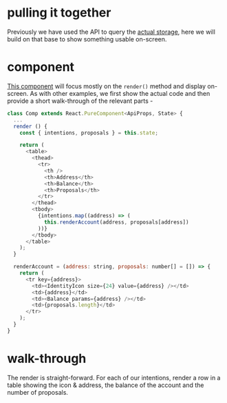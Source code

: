 # pulling it together

Previously we have used the API to query the [actual storage](tut-004.md), here we will build on that base to show something usable on-screen.

# component

[This component](../packages/app-example/src/comp-005.tsx) will focus mostly on the `render()` method and display on-screen. As with other examples, we first show the actual code and then provide a short walk-through of the relevant parts -

```js
class Comp extends React.PureComponent<ApiProps, State> {
  ...
  render () {
    const { intentions, proposals } = this.state;

    return (
      <table>
        <thead>
          <tr>
            <th />
            <th>Address</th>
            <th>Balance</th>
            <th>Proposals</th>
          </tr>
        </thead>
        <tbody>
          {intentions.map((address) => (
            this.renderAccount(address, proposals[address])
          ))}
        </tbody>
      </table>
    );
  }

  renderAccount = (address: string, proposals: number[] = []) => {
    return (
      <tr key={address}>
        <td><IdentityIcon size={24} value={address} /></td>
        <td>{address}</td>
        <td><Balance params={address} /></td>
        <td>{proposals.length}</td>
      </tr>
    );
  }
}
```

# walk-through

The render is straight-forward. For each of our intentions, render a row in a table showing the icon & address, the balance of the account and the number of proposals.
